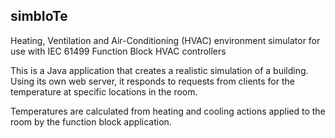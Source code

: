 ## simbIoTe 
Heating, Ventilation and Air-Conditioning (HVAC) environment simulator for use with IEC 61499 Function Block HVAC controllers

This is a Java application that creates a realistic simulation of a building. Using its own web server, it responds to requests from clients for the temperature at specific locations in the room. 

Temperatures are calculated from heating and cooling actions applied to the room by the function block application.
